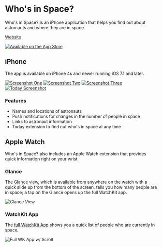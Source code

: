 # Who's in Space?
Who's in Space? is an iPhone application that helps you find out about astronauts and where they are in space.

[Website](https://cameronbernhardt.com/projects/whos-in-space/)

[![Available on the App Store](https://devimages.apple.com.edgekey.net/app-store/marketing/guidelines/images/badge-download-on-the-app-store.svg)](https://itunes.apple.com/us/app/whos-in-space/id916499517)

## iPhone
The app is available on iPhone 4s and newer running iOS 7.1 and later.

[![Screenshot One](http://i.imgur.com/mC5tzlMt.png)](http://i.imgur.com/mC5tzlM.png)
[![Screenshot Two](http://i.imgur.com/oliAnpvt.png)](http://i.imgur.com/oliAnpv.png)
[![Screenshot Three](http://i.imgur.com/gbJeQi6t.png)](http://i.imgur.com/gbJeQi6.png)
[![Today Screenshot](http://i.imgur.com/FX1o7Zlt.png)](http://i.imgur.com/FX1o7Zl.png)

### Features
 - Names and locations of astronauts
 - Push notifications for changes in the number of people in space
 - Links to astronaut information
 - Today extension to find out who's in space at any time

## Apple Watch
Who's in Space? also includes an Apple Watch extension that provides quick information right on your wrist.

### Glance
The [Glance view](https://developer.apple.com/library/ios/documentation/General/Conceptual/WatchKitProgrammingGuide/ImplementingaGlance.html), which is available from anywhere on the watch with a quick slide up from the bottom of the screen, tells you how many people are in space; a tap on the Glance opens up the full WatchKit app.

![Glance View](http://i.imgur.com/oxlFILB.png)

### WatchKit App
The [full WatchKit App](https://developer.apple.com/library/ios/documentation/General/Conceptual/WatchKitProgrammingGuide/CreatingtheUserInterface.html#//apple_ref/doc/uid/TP40014969-CH4-SW1) shows you a quick list of people who are currently in space.

![Full WK App w/ Scroll](http://i.imgur.com/bFqqG04.gif)
